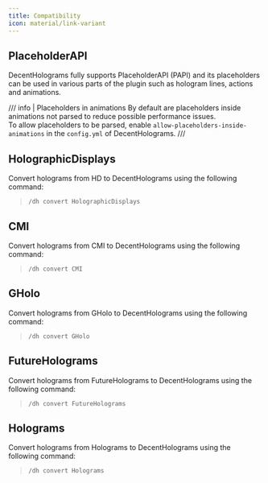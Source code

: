 ```yaml
---
title: Compatibility
icon: material/link-variant
---
```


## PlaceholderAPI

DecentHolograms fully supports PlaceholderAPI (PAPI) and its placeholders can be used in various parts of the plugin such as hologram lines, actions and animations.

/// info | Placeholders in animations
By default are placeholders inside animations not parsed to reduce possible performance issues.  
To allow placeholders to be parsed, enable `allow-placeholders-inside-animations` in the `config.yml` of DecentHolograms.
///

## HolographicDisplays

Convert holograms from HD to DecentHolograms using the following command:

> ```
> /dh convert HolographicDisplays
> ```

## CMI

Convert holograms from CMI to DecentHolograms using the following command:

> ```
> /dh convert CMI
> ```

## GHolo

Convert holograms from GHolo to DecentHolograms using the following command:

> ```
> /dh convert GHolo
> ```

## FutureHolograms

Convert holograms from FutureHolograms to DecentHolograms using the following command:

> ```
> /dh convert FutureHolograms
> ```

## Holograms

Convert holograms from Holograms to DecentHolograms using the following command:

> ```
> /dh convert Holograms
> ```